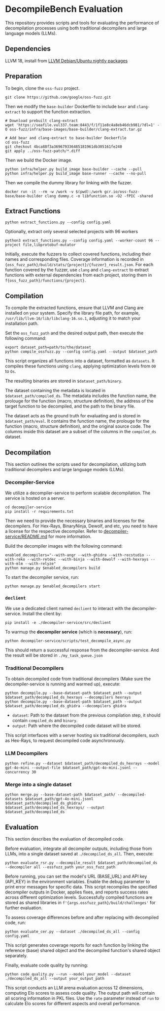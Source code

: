 # DecompileBench Evaluation

This repository provides scripts and tools for evaluating the performance of decompilation processes using both traditional decompilers and large language models (LLMs).

## Dependencies

LLVM 18, install from [LLVM Debian/Ubuntu nightly packages](https://apt.llvm.org)

## Preparation

To begin, clone the `oss-fuzz` project.

```shell
git clone https://github.com/google/oss-fuzz.git
```

Then we modify the `base-builder` Dockerfile to include `bear` and `clang-extract` to support the function extraction.

```shell
# Download prebuilt clang-extract
wget 'https://seafile.vul337.team:8443/f/1f11e8c4a8eb46dcb981/?dl=1' -O oss-fuzz/infra/base-images/base-builder/clang-extract.tar.gz

# Add bear and clang-extract to base-builder Dockerfile
cd oss-fuzz
git checkout 4bca88f3a369679336485181961db305161fe240
git apply ../oss-fuzz-patch/*.diff
```

Then we build the Docker image.

```shell
python infra/helper.py build_image base-builder --cache --pull
python infra/helper.py build_image base-runner --cache --no-pull
```

Then we compile the dummy library for linking with the fuzzer.

```shell
docker run -it --rm -w /work -v $(pwd):/work gcr.io/oss-fuzz-base/base-builder clang dummy.c -o libfunction.so -O2 -fPIC -shared
```

## Extract Functions

```shell
python extract_functions.py --config config.yaml
```

Optionally, extract only several selected projects with 96 workers

```shell
python3 extract_functions.py --config config.yaml --worker-count 96 --project file,libprotobuf-mutator
```


Initially, execute the fuzzers to collect covered functions, including their names and corresponding files. Coverage information is recorded in `{oss_fuzz_path}/build/stats/{project}/{fuzzer}_result.json`. 
For each function covered by the fuzzer, use `clang` and `clang-extract` to extract functions with external dependencies from each project, storing them in `f{oss_fuzz_path}/functions/{project}`.


## Compilation

To compile the extracted functions, ensure that LLVM and Clang are installed on your system. Specify the library file path, for example, `/usr/lib/llvm-16/lib/libclang-16.so.1`, adjusting it to match your installation path.

Set the `oss_fuzz_path` and the desired output path, then execute the following command:

```shell
export dataset_path=path/to/the/dataset
python compile_ossfuzz.py --config config.yaml --output $dataset_path
```

This script organizes all functions into a dataset, formatted as `datasets`. It compiles these functions using `clang`, applying optimization levels from `O0` to `Os`.

The resulting binaries are stored in `$dataset_path/binary`.

The dataset containing the metadata is located in `$dataset_path/compiled_ds`. The metadata includes the function name, the prolouge for the function (macro, structure definition), the address of the target function to be decompiled, and the path to the binary file.

The dataset acts as the ground truth for evaluating and is stored in `$dataset_path/eval`. It contains the function name, the prolouge for the function (macro, structure definition), and the original source code. The columns inside this dataset are a subset of the columns in the `compiled_ds` dataset.

## Decompilation

This section outlines the scripts used for decompilation, utilizing both traditional decompilers and large language models (LLMs).

### Decompiler-Service
    
We utilize a decompiler-service to perform scalable decompilation. The service is hosted on a server.

```shell
cd decompiler-service
pip install -r requirements.txt
```

Then we need to provide the necessary binaries and licenses for the decompilers. For Hex-Rays, BinaryNinja, Dewolf, and etc, you need to have a license for the respective decompiler. Refer to [decompiler-service/README.md](decompiler-service/README.md) for more information.

Build the decompiler images with the following command:

```shell
enabled_decompilers="--with-angr --with-ghidra --with-recstudio --with-reko --with-retdec --with-binja --with-dewolf --with-hexrays --with-mlm --with-relyze"
python manage.py $enabled_decompilers build
```

To start the decompiler service, run:

```shell
python manage.py $enabled_decompilers start
```

### `declient`

We use a dedicated client named `declient` to interact with the decompiler-service. Install the client by:

```shell
pip install -e ./decompiler-service/src/declient
```

To warmup the **decompiler service** (which is **necessary**), run:

```shell
python decompiler-service/scripts/test_decompile_async.py
```

This should return a successful response from the decompiler-service. And the result will be stored in `./my_task_queue.json`

### Traditional Decompilers

To obtain decompiled code from traditional decompilers (Make sure the decompiler-service is running and warmed up), execute:

```shell
python decompile.py --base-dataset-path $dataset_path --output $dataset_path/decompiled_ds_hexrays --decompilers hexrays
python decompile.py --base-dataset-path $dataset_path --output $dataset_path/decompiled_ds_ghidra --decompilers ghidra
```

- `dataset`: Path to the dataset from the previous compilation step, it should contain `compiled_ds` and `binary`.
- `output`: Path where the decompiled code dataset will be stored.

This script interfaces with a server hosting six traditional decompilers, such as Hex-Rays, to request decompiled code asynchronously.
    
### LLM Decompilers

```shell
python refine.py --dataset $dataset_path/decompiled_ds_hexrays --model gpt-4o-mini --output-file $dataset_path/gpt-4o-mini.jsonl --concurrency 30
```

### Merge into a single dataset

```shell
python merge.py --base-dataset-path $dataset_path/ --decompiled-datasets $dataset_path/gpt-4o-mini.jsonl $dataset_path/decompiled_ds_ghidra/ $dataset_path/decompiled_ds_hexrays/ --output $dataset_path/decompiled_ds
```

## Evaluation

This section describes the evaluation of decompiled code.

Before evaluation, integrate all decompiler outputs, including those from LLMs, into a single dataset saved at `./decompiled_ds_all`. Then, execute:

```shell
python evaluate_rsr.py --decompile_result $dataset_path/decompiled_ds --decompiler all --ossfuzz_path your_oss_fuzz_path
```

Before running, you can set the model's URL (BASE_URL) and API key (API_KEY) in the environment variables.
Enable the debug parameter to print error messages for specific data. This script recompiles the specified decompiler outputs in Docker, applies fixes, and reports success rates across different optimization levels. Successfully compiled functions are stored as shared libraries in `f'{args.ossfuzz_path}/build/challenges'` for further evaluation.

To assess coverage differences before and after replacing with decompiled code, run:

```shell
python evaluate_cer.py --dataset ./decompiled_ds_all --config config.yaml
```

This script generates coverage reports for each function by linking the reference (base) shared object and the decompiled function's shared object separately.

Finally, evaluate code quality by running:

```shell
python code_quality.py --run --model your_model --dataset ./decompiled_ds_all --output your_output_path
```

This script conducts an LLM arena evaluation across 12 dimensions, computing Elo scores to assess code quality. The output path will contain all scoring information in PKL files. Use the `rate` parameter instead of `run` to calculate Elo scores for different aspects and overall performance.
